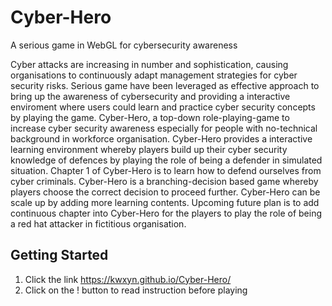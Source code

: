 # Cyber-Hero
A serious game in WebGL for cybersecurity awareness <br />

Cyber attacks are increasing in number and sophistication, causing organisations to continuously adapt management strategies for cyber security risks. Serious game have been leveraged as effective approach to bring up the awareness of cybersecurity and providing a interactive enviroment where users could learn and practice cyber security concepts by playing the game. Cyber-Hero, a top-down role-playing-game to increase cyber security awareness especially for people with no-technical background in workforce organisation. Cyber-Hero provides a interactive learning environment whereby players build up their cyber security knowledge of defences by playing the role of being a defender in simulated situation. Chapter 1 of Cyber-Hero is to learn how to defend ourselves from cyber criminals. Cyber-Hero is a branching-decision based game whereby players choose the correct decision to proceed further. Cyber-Hero can be scale up by adding more learning contents. Upcoming future plan is to add continuous chapter into Cyber-Hero for the players to play the role of being a red hat attacker in fictitious organisation.

## Getting Started
1. Click the link https://kwxyn.github.io/Cyber-Hero/
2. Click on the ! button to read instruction before playing
